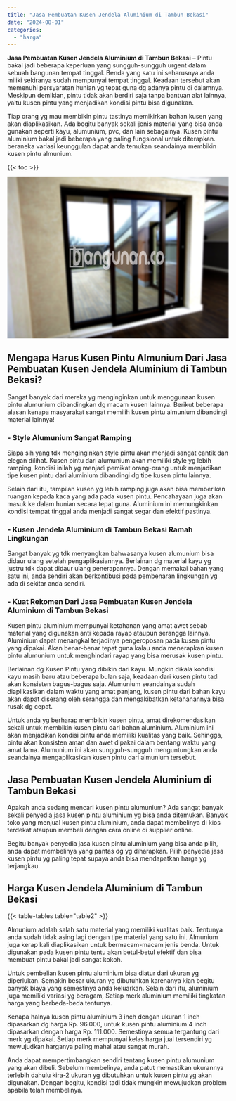 ```yaml
---
title: "Jasa Pembuatan Kusen Jendela Aluminium di Tambun Bekasi"
date: "2024-08-01"
categories: 
  - "harga"
---
```


**Jasa Pembuatan Kusen Jendela Aluminium di Tambun Bekasi** – Pintu bakal jadi beberapa keperluan yang sungguh-sungguh urgent dalam sebuah bangunan tempat tinggal. Benda yang satu ini seharusnya anda miliki sekiranya sudah mempunyai tempat tinggal. Keadaan tersebut akan memenuhi persyaratan hunian yg tepat guna dg adanya pintu di dalamnya. Meskipun demikian, pintu tidak akan berdiri saja tanpa bantuan alat lainnya, yaitu kusen pintu yang menjadikan kondisi pintu bisa digunakan.

Tiap orang yg mau membikin pintu tastinya memikirkan bahan kusen yang akan diaplikasikan. Ada begitu banyak sekali jenis material yang bisa anda gunakan seperti kayu, alumunium, pvc, dan lain sebagainya. Kusen pintu aluminium bakal jadi beberapa yang paling fungsional untuk diterapkan. beraneka variasi keunggulan dapat anda temukan seandainya membikin kusen pintu almunium.

{{< toc >}}

![Jasa Pembuatan Kusen Jendela Aluminium di Tambun Bekasi](/images/harga-kusen-jendela-alumunium-27.png)

## Mengapa Harus Kusen Pintu Almunium Dari Jasa Pembuatan Kusen Jendela Aluminium di Tambun Bekasi?

Sangat banyak dari mereka yg menginginkan untuk menggunaan kusen pintu alumunium dibandingkan dg macam kusen lainnya. Berikut beberapa alasan kenapa masyarakat sangat memilih kusen pintu almunium dibandingi material lainnya!

### \- Style Alumunium Sangat Ramping

Siapa sih yang tdk menginginkan style pintu akan menjadi sangat cantik dan elegan dilihat. Kusen pintu dari alumunium akan memiliki style yg lebih ramping, kondisi inilah yg menjadi pemikat orang-orang untuk menjadikan tipe kusen pintu dari aluminium dibandingi dg tipe kusen pintu lainnya.

Selain dari itu, tampilan kusen yg lebih ramping juga akan bisa memberikan ruangan kepada kaca yang ada pada kusen pintu. Pencahayaan juga akan masuk ke dalam hunian secara tepat guna. Aluminium ini memungkinkan kondisi tempat tinggal anda menjadi sangat segar dan efektif pastinya.

### \- Kusen Jendela Aluminium di Tambun Bekasi Ramah Lingkungan

Sangat banyak yg tdk menyangkan bahwasanya kusen alumunium bisa didaur ulang setelah pengaplikasiannya. Berlainan dg material kayu yg justru tdk dapat didaur ulang penerapannya. Dengan memakai bahan yang satu ini, anda sendiri akan berkontibusi pada pembenaran lingkungan yg ada di sekitar anda sendiri.

### \- Kuat Rekomen Dari Jasa Pembuatan Kusen Jendela Aluminium di Tambun Bekasi

Kusen pintu aluminium mempunyai ketahanan yang amat awet sebab material yang digunakan anti kepada rayap ataupun serangga lainnya. Aluminium dapat menangkal terjadinya pengeroposan pada kusen pintu yang dipakai. Akan benar-benar tepat guna kalau anda menerapkan kusen pintu alumunium untuk menghindari rayap yang bisa merusak kusen pintu.

Berlainan dg Kusen Pintu yang dibikin dari kayu. Mungkin dikala kondisi kayu masih baru atau beberapa bulan saja, keadaan dari kusen pintu tadi akan konsisten bagus-bagus saja. Alumunium seandainya sudah diaplikasikan dalam waktu yang amat panjang, kusen pintu dari bahan kayu akan dapat diserang oleh serangga dan mengakibatkan ketahanannya bisa rusak dg cepat.

Untuk anda yg berharap membikin kusen pintu, amat direkomendasikan sekali untuk membikin kusen pintu dari bahan aluminium. Aluminium ini akan menjadikan kondisi pintu anda memiliki kualitas yang baik. Sehingga, pintu akan konsisten aman dan awet dipakai dalam bentang waktu yang amat lama. Alumunium ini akan sungguh-sungguh menguntungkan anda seandainya mengaplikasikan kusen pintu dari almunium tersebut.

## Jasa Pembuatan Kusen Jendela Aluminium di Tambun Bekasi

Apakah anda sedang mencari kusen pintu alumunium? Ada sangat banyak sekali penyedia jasa kusen pintu aluminium yg bisa anda ditemukan. Banyak toko yang menjual kusen pintu aluminium, anda dapat membelinya di kios terdekat ataupun membeli dengan cara online di supplier online.

Begitu banyak penyedia jasa kusen pintu aluminium yang bisa anda pilih, anda dapat membelinya yang pantas dg yg diharapkan. Pilih penyedia jasa kusen pintu yg paling tepat supaya anda bisa mendapatkan harga yg terjangkau.

## Harga Kusen Jendela Aluminium di Tambun Bekasi

{{< table-tables table="table2" >}}

Almunium adalah salah satu material yang memiliki kualitas baik. Tentunya anda sudah tidak asing lagi dengan tipe material yang satu ini. Almunium juga kerap kali diaplikasikan untuk bermacam-macam jenis benda. Untuk digunakan pada kusen pintu tentu akan betul-betul efektif dan bisa membuat pintu bakal jadi sangat kokoh.

Untuk pembelian kusen pintu aluminium bisa diatur dari ukuran yg diperlukan. Semakin besar ukuran yg dibutuhkan karenanya kian begitu banyak biaya yang semestinya anda keluarkan. Selain dari itu, aluminium juga memiliki variasi yg beragam, Setiap merk aluminium memiliki tingkatan harga yang berbeda-beda tentunya.

Kenapa halnya kusen pintu aluminium 3 inch dengan ukuran 1 inch dipasarkan dg harga Rp. 96.000, untuk kusen pintu aluminium 4 inch dipasarkan dengan harga Rp. 111.000. Semestinya semua tergantung dari merk yg dipakai. Setiap merk mempunyai kelas harga jual tersendiri yg mewujudkan harganya paling mahal atau sangat murah.

Anda dapat mempertimbangkan sendiri tentang kusen pintu alumunium yang akan dibeli. Sebelum membelinya, anda patut memastikan ukurannya terlebih dahulu kira-2 ukuran yg dibutuhkan untuk kusen pintu yg akan digunakan. Dengan begitu, kondisi tadi tidak mungkin mewujudkan problem apabila telah membelinya.

